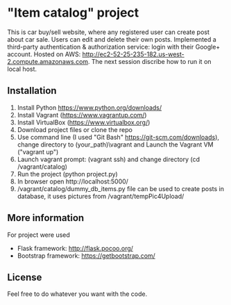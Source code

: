 # "Item catalog" project

This is car buy/sell website, where any registered user can create post about car sale.
Users can edit and delete their own posts.
Implemented a third-party authentication & authorization service: login with their Google+ account. 
Hosted on AWS: http://ec2-52-25-235-182.us-west-2.compute.amazonaws.com. 
The next session discribe how to run it on local host.

## Installation

1. Install Python https://www.python.org/downloads/
2. Install Vagrant (https://www.vagrantup.com/)
3. Install VirtualBox (https://www.virtualbox.org/)
4. Download project files or clone the repo
5. Use command line (I used "Git Bash" https://git-scm.com/downloads), change directory to (your_path)\vagrant
    and Launch the Vagrant VM ("vagrant up")
6. Launch vagrant prompt: (vagrant ssh) and change directory (cd /vagrant/catalog)
7. Run the project (python project.py)
8. In browser open http://localhost:5000/
9. /vagrant/catalog/dummy_db_items.py file can be used to create posts in database, it uses pictures from /vagrant/tempPic4Upload/

## More information

For project were used
- Flask framework: http://flask.pocoo.org/
- Bootstrap framework: https://getbootstrap.com/

## License

Feel free to do whatever you want with the code.


